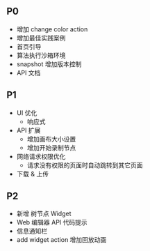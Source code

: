 ## P0
- 增加 change color action
- 增加最佳实践案例
- 首页引导
- 算法执行沙箱环境
- snapshot 增加版本控制
- API 文档

## P1
- UI 优化
  - 响应式
- API 扩展
  - 增加画布大小设置
  - 增加开始录制节点
- 网络请求权限优化
  - 请求没有权限的页面时自动跳转到其它页面
- 下载 & 上传

## P2
- 新增 树节点 Widget 
- Web 编辑器 API 代码提示
- 信息通知栏
- add widget action 增加回放动画